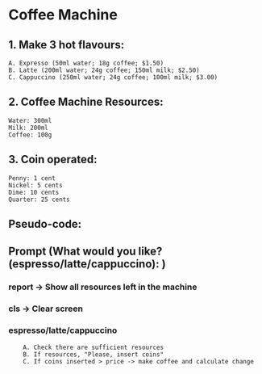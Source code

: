 # Coffee Machine
## 1. Make 3 hot flavours:
    A. Expresso (50ml water; 18g coffee; $1.50)
    B. Latte (200ml water; 24g coffee; 150ml milk; $2.50)
    C. Cappuccino (250ml water; 24g coffee; 100ml milk; $3.00)
## 2. Coffee Machine Resources:
    Water: 300ml
    Milk: 200ml
    Coffee: 100g
## 3. Coin operated:
    Penny: 1 cent 
    Nickel: 5 cents 
    Dime: 10 cents 
    Quarter: 25 cents 

## Pseudo-code:
## Prompt (What would you like? (espresso/latte/cappuccino): )
###    report -> Show all resources left in the machine
###    cls -> Clear screen
###    espresso/latte/cappuccino
        A. Check there are sufficient resources
        B. If resources, "Please, insert coins"
        C. If coins inserted > price -> make coffee and calculate change

